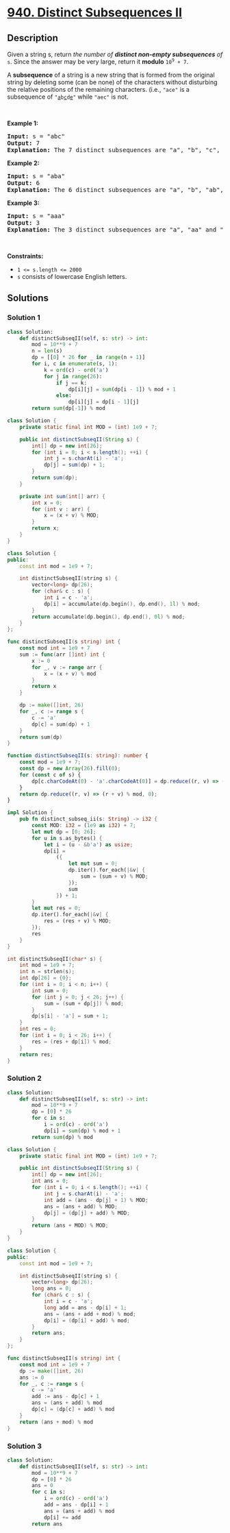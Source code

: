 # [940. Distinct Subsequences II](https://leetcode.com/problems/distinct-subsequences-ii)


## Description

<p>Given a string s, return <em>the number of <strong>distinct non-empty subsequences</strong> of</em> <code>s</code>. Since the answer may be very large, return it <strong>modulo</strong> <code>10<sup>9</sup> + 7</code>.</p>
A <strong>subsequence</strong> of a string is a new string that is formed from the original string by deleting some (can be none) of the characters without disturbing the relative positions of the remaining characters. (i.e., <code>&quot;ace&quot;</code> is a subsequence of <code>&quot;<u>a</u>b<u>c</u>d<u>e</u>&quot;</code> while <code>&quot;aec&quot;</code> is not.
<p>&nbsp;</p>
<p><strong class="example">Example 1:</strong></p>

<pre>
<strong>Input:</strong> s = &quot;abc&quot;
<strong>Output:</strong> 7
<strong>Explanation:</strong> The 7 distinct subsequences are &quot;a&quot;, &quot;b&quot;, &quot;c&quot;, &quot;ab&quot;, &quot;ac&quot;, &quot;bc&quot;, and &quot;abc&quot;.
</pre>

<p><strong class="example">Example 2:</strong></p>

<pre>
<strong>Input:</strong> s = &quot;aba&quot;
<strong>Output:</strong> 6
<strong>Explanation:</strong> The 6 distinct subsequences are &quot;a&quot;, &quot;b&quot;, &quot;ab&quot;, &quot;aa&quot;, &quot;ba&quot;, and &quot;aba&quot;.
</pre>

<p><strong class="example">Example 3:</strong></p>

<pre>
<strong>Input:</strong> s = &quot;aaa&quot;
<strong>Output:</strong> 3
<strong>Explanation:</strong> The 3 distinct subsequences are &quot;a&quot;, &quot;aa&quot; and &quot;aaa&quot;.
</pre>

<p>&nbsp;</p>
<p><strong>Constraints:</strong></p>

<ul>
	<li><code>1 &lt;= s.length &lt;= 2000</code></li>
	<li><code>s</code> consists of lowercase English letters.</li>
</ul>

## Solutions

### Solution 1

<!-- tabs:start -->

```python
class Solution:
    def distinctSubseqII(self, s: str) -> int:
        mod = 10**9 + 7
        n = len(s)
        dp = [[0] * 26 for _ in range(n + 1)]
        for i, c in enumerate(s, 1):
            k = ord(c) - ord('a')
            for j in range(26):
                if j == k:
                    dp[i][j] = sum(dp[i - 1]) % mod + 1
                else:
                    dp[i][j] = dp[i - 1][j]
        return sum(dp[-1]) % mod
```

```java
class Solution {
    private static final int MOD = (int) 1e9 + 7;

    public int distinctSubseqII(String s) {
        int[] dp = new int[26];
        for (int i = 0; i < s.length(); ++i) {
            int j = s.charAt(i) - 'a';
            dp[j] = sum(dp) + 1;
        }
        return sum(dp);
    }

    private int sum(int[] arr) {
        int x = 0;
        for (int v : arr) {
            x = (x + v) % MOD;
        }
        return x;
    }
}
```

```cpp
class Solution {
public:
    const int mod = 1e9 + 7;

    int distinctSubseqII(string s) {
        vector<long> dp(26);
        for (char& c : s) {
            int i = c - 'a';
            dp[i] = accumulate(dp.begin(), dp.end(), 1l) % mod;
        }
        return accumulate(dp.begin(), dp.end(), 0l) % mod;
    }
};
```

```go
func distinctSubseqII(s string) int {
	const mod int = 1e9 + 7
	sum := func(arr []int) int {
		x := 0
		for _, v := range arr {
			x = (x + v) % mod
		}
		return x
	}

	dp := make([]int, 26)
	for _, c := range s {
		c -= 'a'
		dp[c] = sum(dp) + 1
	}
	return sum(dp)
}
```

```ts
function distinctSubseqII(s: string): number {
    const mod = 1e9 + 7;
    const dp = new Array(26).fill(0);
    for (const c of s) {
        dp[c.charCodeAt(0) - 'a'.charCodeAt(0)] = dp.reduce((r, v) => (r + v) % mod, 0) + 1;
    }
    return dp.reduce((r, v) => (r + v) % mod, 0);
}
```

```rust
impl Solution {
    pub fn distinct_subseq_ii(s: String) -> i32 {
        const MOD: i32 = (1e9 as i32) + 7;
        let mut dp = [0; 26];
        for u in s.as_bytes() {
            let i = (u - &b'a') as usize;
            dp[i] =
                ({
                    let mut sum = 0;
                    dp.iter().for_each(|&v| {
                        sum = (sum + v) % MOD;
                    });
                    sum
                }) + 1;
        }
        let mut res = 0;
        dp.iter().for_each(|&v| {
            res = (res + v) % MOD;
        });
        res
    }
}
```

```c
int distinctSubseqII(char* s) {
    int mod = 1e9 + 7;
    int n = strlen(s);
    int dp[26] = {0};
    for (int i = 0; i < n; i++) {
        int sum = 0;
        for (int j = 0; j < 26; j++) {
            sum = (sum + dp[j]) % mod;
        }
        dp[s[i] - 'a'] = sum + 1;
    }
    int res = 0;
    for (int i = 0; i < 26; i++) {
        res = (res + dp[i]) % mod;
    }
    return res;
}
```

<!-- tabs:end -->

### Solution 2

<!-- tabs:start -->

```python
class Solution:
    def distinctSubseqII(self, s: str) -> int:
        mod = 10**9 + 7
        dp = [0] * 26
        for c in s:
            i = ord(c) - ord('a')
            dp[i] = sum(dp) % mod + 1
        return sum(dp) % mod
```

```java
class Solution {
    private static final int MOD = (int) 1e9 + 7;

    public int distinctSubseqII(String s) {
        int[] dp = new int[26];
        int ans = 0;
        for (int i = 0; i < s.length(); ++i) {
            int j = s.charAt(i) - 'a';
            int add = (ans - dp[j] + 1) % MOD;
            ans = (ans + add) % MOD;
            dp[j] = (dp[j] + add) % MOD;
        }
        return (ans + MOD) % MOD;
    }
}
```

```cpp
class Solution {
public:
    const int mod = 1e9 + 7;

    int distinctSubseqII(string s) {
        vector<long> dp(26);
        long ans = 0;
        for (char& c : s) {
            int i = c - 'a';
            long add = ans - dp[i] + 1;
            ans = (ans + add + mod) % mod;
            dp[i] = (dp[i] + add) % mod;
        }
        return ans;
    }
};
```

```go
func distinctSubseqII(s string) int {
	const mod int = 1e9 + 7
	dp := make([]int, 26)
	ans := 0
	for _, c := range s {
		c -= 'a'
		add := ans - dp[c] + 1
		ans = (ans + add) % mod
		dp[c] = (dp[c] + add) % mod
	}
	return (ans + mod) % mod
}
```

<!-- tabs:end -->

### Solution 3

<!-- tabs:start -->

```python
class Solution:
    def distinctSubseqII(self, s: str) -> int:
        mod = 10**9 + 7
        dp = [0] * 26
        ans = 0
        for c in s:
            i = ord(c) - ord('a')
            add = ans - dp[i] + 1
            ans = (ans + add) % mod
            dp[i] += add
        return ans
```

<!-- tabs:end -->

<!-- end -->
